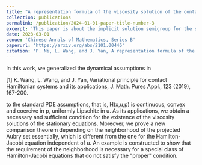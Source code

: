 ```yaml
---
title: "A representation formula of the viscosity solution of the contact Hamilton-Jacobi equation and its applications"
collection: publications
permalink: /publication/2024-01-01-paper-title-number-3
excerpt: 'This paper is about the implicit solution semigroup for the standard PDE assumptions.'
date: 2023-03-01
venue: 'Chinese Annals of Mathematics, Series B'
paperurl: 'https://arxiv.org/abs/2101.00446'
citation: 'P. Ni, L. Wang, and J. Yan, A representation formula of the viscosity solution of the contact Hamilton-Jacobi equation and its applications, Chinese Annals of Mathematics, Series B, to appear.'
---
```


In this work, we generalized the dynamical assumptions in

[1] K. Wang, L. Wang, and J. Yan, Variational principle for contact Hamiltonian systems and its applications, J. Math. Pures Appl., 123 (2019), 167-200.

to the standard PDE assumptions, that is, H(x,u,p) is continuous, convex and coercive in p, uniformly Lipschitz in u. As its applications, we obtain a necessary and sufficient condition for the existence of the viscosity solutions of the stationary equations. Moreover, we prove a new comparison theorem depending on the neighborhood of the projected Aubry set essentially, which is different from the one for the Hamilton-Jacobi equation independent of u. An example is constructed to show that the requirement of the neighborhood is necessary for a special class of Hamilton-Jacobi equations that do not satisfy the "proper" condition.
